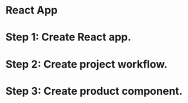# React App

# Step 1: Create React app.

# Step 2: Create project workflow.

# Step 3: Create product component.